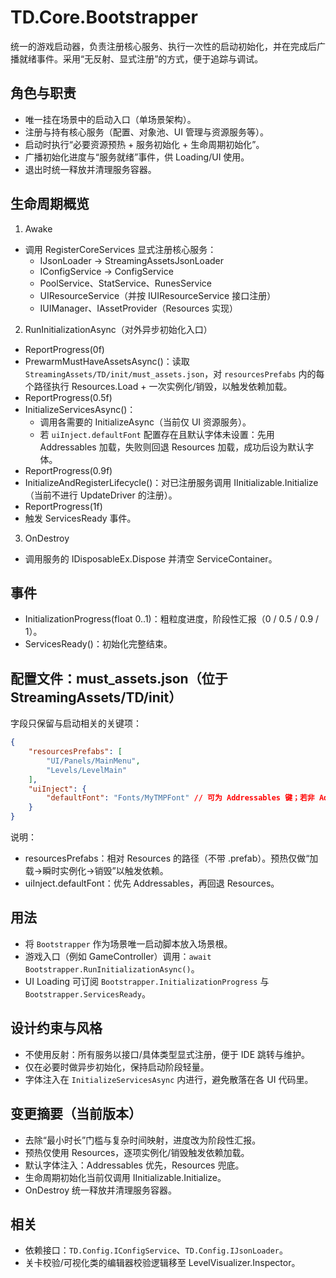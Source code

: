 # TD.Core.Bootstrapper

统一的游戏启动器，负责注册核心服务、执行一次性的启动初始化，并在完成后广播就绪事件。采用“无反射、显式注册”的方式，便于追踪与调试。

## 角色与职责
- 唯一挂在场景中的启动入口（单场景架构）。
- 注册与持有核心服务（配置、对象池、UI 管理与资源服务等）。
- 启动时执行“必要资源预热 + 服务初始化 + 生命周期初始化”。
- 广播初始化进度与“服务就绪”事件，供 Loading/UI 使用。
- 退出时统一释放并清理服务容器。

## 生命周期概览
1) Awake
- 调用 RegisterCoreServices 显式注册核心服务：
	- IJsonLoader → StreamingAssetsJsonLoader
	- IConfigService → ConfigService
	- PoolService、StatService、RunesService
	- UIResourceService（并按 IUIResourceService 接口注册）
	- IUIManager、IAssetProvider（Resources 实现）

2) RunInitializationAsync（对外异步初始化入口）
- ReportProgress(0f)
- PrewarmMustHaveAssetsAsync()：读取 `StreamingAssets/TD/init/must_assets.json`，对 `resourcesPrefabs` 内的每个路径执行 Resources.Load + 一次实例化/销毁，以触发依赖加载。
- ReportProgress(0.5f)
- InitializeServicesAsync()：
	- 调用各需要的 InitializeAsync（当前仅 UI 资源服务）。
	- 若 `uiInject.defaultFont` 配置存在且默认字体未设置：先用 Addressables 加载，失败则回退 Resources 加载，成功后设为默认字体。
- ReportProgress(0.9f)
- InitializeAndRegisterLifecycle()：对已注册服务调用 IInitializable.Initialize（当前不进行 UpdateDriver 的注册）。
- ReportProgress(1f)
- 触发 ServicesReady 事件。

3) OnDestroy
- 调用服务的 IDisposableEx.Dispose 并清空 ServiceContainer。

## 事件
- InitializationProgress(float 0..1)：粗粒度进度，阶段性汇报（0 / 0.5 / 0.9 / 1）。
- ServicesReady()：初始化完整结束。

## 配置文件：must_assets.json（位于 StreamingAssets/TD/init）
字段只保留与启动相关的关键项：
```json
{
	"resourcesPrefabs": [
		"UI/Panels/MainMenu",
		"Levels/LevelMain"
	],
	"uiInject": {
		"defaultFont": "Fonts/MyTMPFont" // 可为 Addressables 键；若非 Addressables 则按 Resources 路径尝试
	}
}
```

说明：
- resourcesPrefabs：相对 Resources 的路径（不带 .prefab）。预热仅做“加载→瞬时实例化→销毁”以触发依赖。
- uiInject.defaultFont：优先 Addressables，再回退 Resources。

## 用法
- 将 `Bootstrapper` 作为场景唯一启动脚本放入场景根。
- 游戏入口（例如 GameController）调用：`await Bootstrapper.RunInitializationAsync()`。
- UI Loading 可订阅 `Bootstrapper.InitializationProgress` 与 `Bootstrapper.ServicesReady`。

## 设计约束与风格
- 不使用反射：所有服务以接口/具体类型显式注册，便于 IDE 跳转与维护。
- 仅在必要时做异步初始化，保持启动阶段轻量。
- 字体注入在 `InitializeServicesAsync` 内进行，避免散落在各 UI 代码里。

## 变更摘要（当前版本）
- 去除“最小时长”门槛与复杂时间映射，进度改为阶段性汇报。
- 预热仅使用 Resources，逐项实例化/销毁触发依赖加载。
- 默认字体注入：Addressables 优先，Resources 兜底。
- 生命周期初始化当前仅调用 IInitializable.Initialize。
- OnDestroy 统一释放并清理服务容器。

## 相关
- 依赖接口：`TD.Config.IConfigService`、`TD.Config.IJsonLoader`。
- 关卡校验/可视化类的编辑器校验逻辑移至 LevelVisualizer.Inspector。
